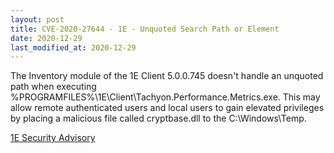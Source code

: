 ```yaml
---
layout: post
title: CVE-2020-27644 - 1E - Unquoted Search Path or Element
date: 2020-12-29
last_modified_at: 2020-12-29
---
```


The Inventory module of the 1E Client 5.0.0.745 doesn't handle an unquoted path when executing %PROGRAMFILES%\1E\Client\Tachyon.Performance.Metrics.exe. This may allow remote
authenticated users and local users to gain elevated privileges by placing a malicious file called cryptbase.dll to the C:\Windows\Temp\.

[1E Security Advisory](https://www.1e.com/trust-security-compliance/cve-info/)